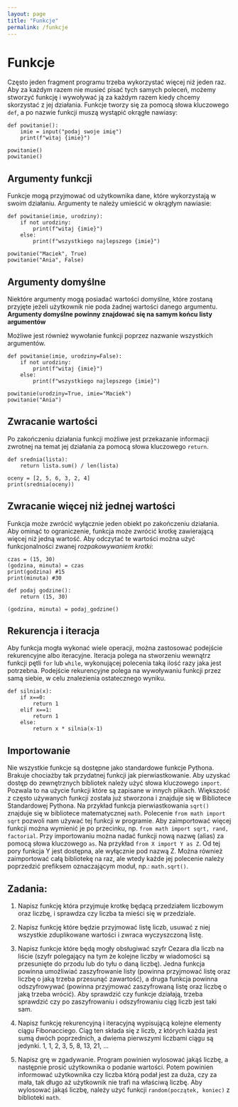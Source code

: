 ```yaml
---
layout: page
title: "Funkcje"
permalink: /funkcje
---
```


# Funkcje
Często jeden fragment programu trzeba wykorzystać więcej niż jeden raz. Aby za każdym razem nie musieć pisać tych samych poleceń, możemy stworzyć funkcję i wywoływać ją za każdym razem kiedy chcemy skorzystać z jej działania. Funkcje tworzy się za pomocą słowa kluczowego `def`, a po nazwie funkcji muszą wystąpić okrągłe nawiasy:

```
def powitanie():
    imie = input("podaj swoje imię")
    print(f"witaj {imie}")

powitanie()
powitanie()
```

## Argumenty funkcji
Funkcje mogą przyjmować od użytkownika dane, które wykorzystają w swoim działaniu. Argumenty te należy umieścić w okrągłym nawiasie:

```
def powitanie(imie, urodziny):
    if not urodziny:
        print(f"witaj {imie}")
    else:
        print(f"wszystkiego najlepszego {imie}")

powitanie("Maciek", True)
powitanie("Ania", False)
```

## Argumenty domyślne
Niektóre argumenty mogą posiadać wartości domyślne, które zostaną przyjęte jeżeli użytkownik nie poda żadnej wartości danego argumentu.
**Argumenty domyślne powinny znajdować się na samym końcu listy argumentów**

Możliwe jest również wywołanie funkcji poprzez nazwanie wszystkich argumentów.

```
def powitanie(imie, urodziny=False):
    if not urodziny:
        print(f"witaj {imie}")
    else:
        print(f"wszystkiego najlepszego {imie}")

powitanie(urodziny=True, imie="Maciek")
powitanie("Ania")
```

## Zwracanie wartości
Po zakończeniu działania funkcji możliwe jest przekazanie informacji zwrotnej na temat jej działania za pomocą słowa kluczowego `return`.

```
def srednia(lista):
    return lista.sum() / len(lista)

oceny = [2, 5, 6, 3, 2, 4]
print(srednia(oceny))
```

## Zwracanie więcej niż jednej wartości
Funkcja może zwrócić wyłącznie jeden obiekt po zakończeniu działania. Aby ominąć to ograniczenie, funkcja może zwrócić krotkę zawierającą więcej niż jedną wartość. Aby odczytać te wartości można użyć funkcjonalności zwanej *rozpakowywaniem krotki*:

```
czas = (15, 30)
(godzina, minuta) = czas
print(godzina) #15
print(minuta) #30
```


```
def podaj godzine():
    return (15, 30)

(godzina, minuta) = podaj_godzine()
```

## Rekurencja i iteracja
Aby funkcja mogła wykonać wiele operacji, można zastosować podejście rekurencyjne albo iteracyjne. Iteracja polega na stworzeniu wewnątrz funkcji pętli `for` lub `while`, wykonującej polecenia taką ilość razy jaka jest potrzebna. Podejście rekurencyjne polega na wywoływaniu funkcji przez samą siebie, w celu znalezienia ostatecznego wyniku.

```
def silnia(x):
    if x==0:
        return 1
    elif x==1:
        return 1
    else:
        return x * silnia(x-1)
```

## Importowanie
Nie wszystkie funkcje są dostępne jako standardowe funkcje Pythona. Brakuje chociażby tak przydatnej funkcji jak pierwiastkowanie. Aby uzyskać dostęp do zewnętrznych bibliotek należy użyć słowa kluczowego `import`. Pozwala to na użycie funkcji które są zapisane w innych plikach. Większość z często używanych funkcji została już stworzona i znajduje się w Bibliotece Standardowej Pythona. Na przykład funkcja pierwiastkowania `sqrt()` znajduje się w bibliotece matematycznej `math`. Polecenie `from math import sqrt` pozwoli nam używać tej funkcji w programie. Aby zaimportować więcej funkcji można wymienić je po przecinku, np. `from math import sqrt, rand, factorial`. Przy importowaniu można nadać funkcji nową nazwę (alias) za pomocą słowa kluczowego `as`. Na przykład `from X import Y as Z`. Od tej pory funkcja Y jest dostępna, ale wyłącznie pod nazwą Z. Można również zaimportować całą bibliotekę na raz, ale wtedy każde jej polecenie należy poprzedzić prefiksem oznaczającym moduł, np.: `math.sqrt()`.

## Zadania:
1. Napisz funkcję która przyjmuje krotkę będącą przedziałem liczbowym oraz liczbę, i sprawdza czy liczba ta mieści się w przedziale.

2. Napisz funkcję które będzie przyjmować listę liczb, usuwać z niej wszystkie zduplikowane wartości i zwraca wyczyszczoną listę.

3. Napisz funkcje które będą mogły obsługiwać szyfr Cezara dla liczb na liście (szyfr polegający na tym że kolejne liczby w wiadomości są przesunięte do przodu lub do tyłu o daną liczbę). Jedna funkcja powinna umożliwiać zaszyfrowanie listy (powinna przyjmować listę oraz liczbę o jaką trzeba przesunąć zawartość), a druga funkcja powinna odszyfrowywać (powinna przyjmować zaszyfrowaną listę oraz liczbę o jaką trzeba wrócić).
Aby sprawdzić czy funkcje działają, trzeba sprawdzić czy po zaszyfrowaniu i odszyfrowaniu ciąg liczb jest taki sam.

4. Napisz funkcję rekurencyjną i iteracyjną wypisującą kolejne elementy ciągu Fibonacciego. Ciąg ten składa się z liczb, z których każda jest sumą dwóch poprzednich, a dwiema pierwszymi liczbami ciągu są jedynki.
1, 1, 2, 3, 5, 8, 13, 21, ...

5. Napisz grę w zgadywanie. Program powinien wylosować jakąś liczbę, a następnie prosić użytkownika o podanie wartości. Potem powinien informować użytkownika czy liczba którą podał jest za duża, czy za mała, tak długo aż użytkownik nie trafi na właściwą liczbę. Aby wylosować jakąś liczbę, należy użyć funkcji `random(początek, koniec)` z biblioteki `math`.

